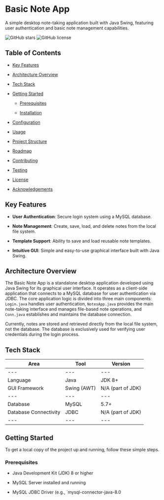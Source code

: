 # Basic Note App

A simple desktop note-taking application built with Java Swing, featuring user authentication and basic note management capabilities.

![GitHub stars](https://img.shields.io/github/stars/VishalSinha14/BasicNoteApp?style=social) ![GitHub license](https://img.shields.io/badge/license-MIT-blue.svg)

## Table of Contents

*   [Key Features](#key-features)

*   [Architecture Overview](#architecture-overview)

*   [Tech Stack](#tech-stack)

*   [Getting Started](#getting-started)

    *   [Prerequisites](#prerequisites)

    *   [Installation](#installation)

*   [Configuration](#configuration)

*   [Usage](#usage)

*   [Project Structure](#project-structure)

*   [Roadmap](#roadmap)

*   [Contributing](#contributing)

*   [Testing](#testing)

*   [License](#license)

*   [Acknowledgements](#acknowledgements)

## Key Features

*   **User Authentication**: Secure login system using a MySQL database.

*   **Note Management**: Create, save, load, and delete notes from the local file system.

*   **Template Support**: Ability to save and load reusable note templates.

*   **Intuitive GUI**: Simple and easy-to-use graphical interface built with Java Swing.

## Architecture Overview

The Basic Note App is a standalone desktop application developed using Java Swing for its graphical user interface. It operates as a client-side application that connects to a MySQL database for user authentication via JDBC. The core application logic is divided into three main components: `Login.java` handles user authentication, `NotesApp.java` provides the main note-taking interface and manages file-based note operations, and `Conn.java` establishes and maintains the database connection.

Currently, notes are stored and retrieved directly from the local file system, not the database. The database is exclusively used for verifying user credentials during the login process.

## Tech Stack

| Area | Tool | Version |
|---|---|---|
|---|---|---|
| Language | Java | JDK 8+ |
| GUI Framework | Swing (AWT) | N/A (part of JDK) |
|---|---|---|
| Database | MySQL | 5.7+ |
| Database Connectivity | JDBC | N/A (part of JDK) |
|---|---|---|



## Getting Started

To get a local copy of the project up and running, follow these simple steps.

### Prerequisites

*   Java Development Kit (JDK) 8 or higher

*   MySQL Server installed and running

*   MySQL JDBC Driver (e.g., `mysql-connector-java-8.0
